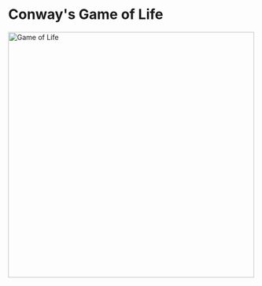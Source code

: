 <h1>Conway's Game of Life</h1>

<img src="https://i.imgur.com/BvYb1bx.gif" alt="Game of Life" width="500">
